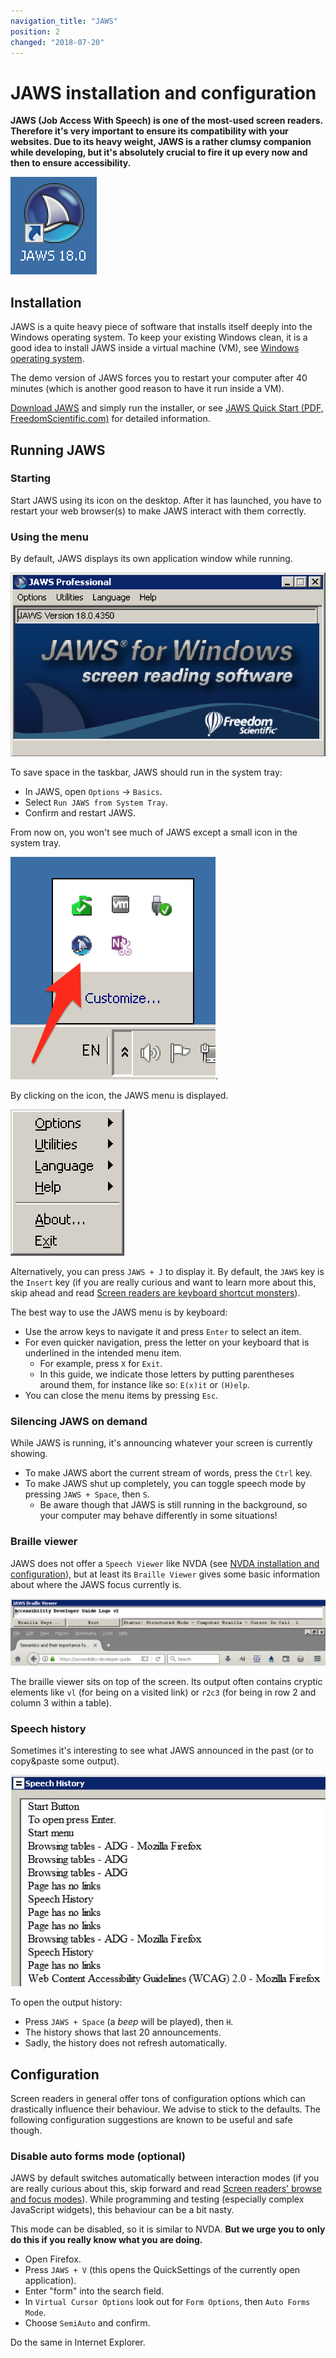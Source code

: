 ```yaml
---
navigation_title: "JAWS"
position: 2
changed: "2018-07-20"
---
```


# JAWS installation and configuration

**JAWS (Job Access With Speech) is one of the most-used screen readers. Therefore it's very important to ensure its compatibility with your websites. Due to its heavy weight, JAWS is a rather clumsy companion while developing, but it's absolutely crucial to fire it up every now and then to ensure accessibility.**

![JAWS icon](_media/jaws-icon.png)

## Installation

JAWS is a quite heavy piece of software that installs itself deeply into the Windows operating system. To keep your existing Windows clean, it is a good idea to install JAWS inside a virtual machine (VM), see [Windows operating system](/setup/windows).

The demo version of JAWS forces you to restart your computer after 40 minutes (which is another good reason to have it run inside a VM).

[Download JAWS](http://www.freedomscientific.com/Downloads/JAWS) and simply run the installer, or see [JAWS Quick Start (PDF, FreedomScientific.com)](http://www.freedomscientific.com/Content/Documents/Manuals/JAWS/JAWS-Quick-Start-Guide.pdf) for detailed information.

## Running JAWS

### Starting

Start JAWS using its icon on the desktop. After it has launched, you have to restart your web browser(s) to make JAWS interact with them correctly.

### Using the menu

By default, JAWS displays its own application window while running.

![JAWS application window](_media/jaws-application-window.png)

To save space in the taskbar, JAWS should run in the system tray:

- In JAWS, open `Options` -> `Basics`.
- Select `Run JAWS from System Tray`.
- Confirm and restart JAWS.

From now on, you won't see much of JAWS except a small icon in the system tray.

![JAWS in the system tray](_media/jaws-in-the-system-tray.png).

By clicking on the icon, the JAWS menu is displayed.

![The JAWS menu](_media/the-jaws-menu.png)

Alternatively, you can press `JAWS + J` to display it. By default, the `JAWS` key is the `Insert` key (if you are really curious and want to learn more about this, skip ahead and read [Screen readers are keyboard shortcut monsters](/knowledge/desktop-screen-readers/shortcut-monsters)).

The best way to use the JAWS menu is by keyboard:

- Use the arrow keys to navigate it and press `Enter` to select an item.
- For even quicker navigation, press the letter on your keyboard that is underlined in the intended menu item.
    - For example, press `X` for `Exit`.
    - In this guide, we indicate those letters by putting parentheses around them, for instance like so: `E(x)it` or `(H)elp`.
- You can close the menu items by pressing `Esc`.

### Silencing JAWS on demand

While JAWS is running, it's announcing whatever your screen is currently showing.

- To make JAWS abort the current stream of words, press the `Ctrl` key.
- To make JAWS shut up completely, you can toggle speech mode by pressing `JAWS + Space`, then `S`.
    - Be aware though that JAWS is still running in the background, so your computer may behave differently in some situations!

### Braille viewer

JAWS does not offer a `Speech Viewer` like NVDA (see [NVDA installation and configuration](/setup/screen-readers/nvda)), but at least its `Braille Viewer` gives some basic information about where the JAWS focus currently is.

![JAWS braille viewer](_media/jaws-braille-viewer.png)

The braille viewer sits on top of the screen. Its output often contains cryptic elements like `vl` (for being on a visited link) or `r2c3` (for being in row 2 and column 3 within a table).

### Speech history

Sometimes it's interesting to see what JAWS announced in the past (or to copy&paste some output).

![JAWS speech history dialog](_media/jaws-speech-history-dialog.png)

To open the output history:

- Press `JAWS + Space` (a *beep* will be played), then `H`.
- The history shows that last 20 announcements.
- Sadly, the history does not refresh automatically.

## Configuration

Screen readers in general offer tons of configuration options which can drastically influence their behaviour. We advise to stick to the defaults. The following configuration suggestions are known to be useful and safe though.

### Disable auto forms mode (optional)

JAWS by default switches automatically between interaction modes (if you are really curious about this, skip forward and read [Screen readers' browse and focus modes](/knowledge/desktop-screen-readers/browse-focus-modes)). While programming and testing (especially complex JavaScript widgets), this behaviour can be a bit nasty.

This mode can be disabled, so it is similar to NVDA. **But we urge you to only do this if you really know what you are doing.**

- Open Firefox.
- Press `JAWS + V` (this opens the QuickSettings of the currently open application).
- Enter "form" into the search field.
- In `Virtual Cursor Options` look out for `Form Options`, then `Auto Forms Mode`.
- Choose `SemiAuto` and confirm.

Do the same in Internet Explorer.
